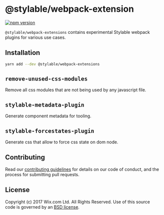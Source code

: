 # @stylable/webpack-extension

[![npm version](https://img.shields.io/npm/v/@stylable/webpack-extensions.svg)](https://www.npmjs.com/package/@stylable/webpack-extensions)

`@stylable/webpack-extensions` contains experimental Stylable webpack plugins for various use cases.

## Installation
```sh
yarn add --dev @stylable/webpack-extensions
```

## `remove-unused-css-modules`

Remove all css modules that are not being used by any javascript file.

## `stylable-metadata-plugin`

Generate component metadata for tooling.

## `stylable-forcestates-plugin`

Generate css that allow to force css state on dom node.

## Contributing

Read our [contributing guidelines](../../CONTRIBUTING.md) for details on our code of conduct, and the process for submitting pull requests.

## License
Copyright (c) 2017 Wix.com Ltd. All Rights Reserved. Use of this source code is governed by an [BSD license](./LICENSE).



